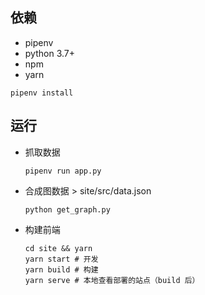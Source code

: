 ## 依赖

+ pipenv
+ python 3.7+
+ npm
+ yarn

```shell
pipenv install
```

## 运行 

+ 抓取数据
    ```shell
    pipenv run app.py
    ```

+ 合成图数据 > site/src/data.json
    ```shell
    python get_graph.py
    ```

+ 构建前端

    ```
    cd site && yarn 
    yarn start # 开发
    yarn build # 构建
    yarn serve # 本地查看部署的站点（build 后）
    ```